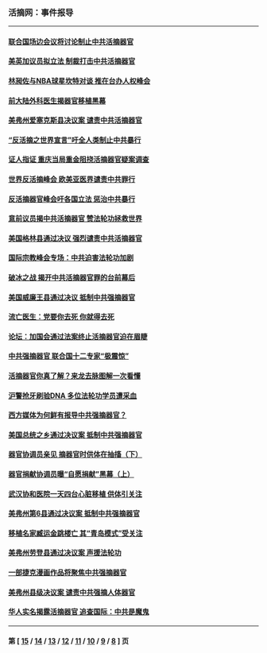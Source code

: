 ### 活摘网：事件报导
---
#### [联合国场边会议将讨论制止中共活摘器官](../../pages/nf5877/n13656361.md?04070430) 
#### [美英加议员拟立法 制裁打击中共活摘器官](../../pages/nf5877/n13430251.md?04070430) 
#### [林昶佐与NBA球星坎特对谈 推在台办人权峰会](../../pages/nf5877/n13414467.md?04070430) 
#### [前大陆外科医生揭器官移植黑幕](../../pages/nf5877/n13401416.md?04070430) 
#### [美弗州爱塞克斯县决议案 谴责中共活摘器官](../../pages/nf5877/n13320919.md?04070430) 
#### [“反活摘之世界宣言”吁全人类制止中共暴行](../../pages/nf5877/n13259730.md?04070430) 
#### [证人指证 重庆当局重金阻挠活摘器官疑案调查](../../pages/nf5877/n13259127.md?04070430) 
#### [世界反活摘峰会 欧美亚医界谴责中共罪行](../../pages/nf5877/n13253550.md?04070430) 
#### [反活摘器官峰会吁各国立法 惩治中共暴行](../../pages/nf5877/n13245052.md?04070430) 
#### [意前议员揭中共活摘器官 赞法轮功拯救世界](../../pages/nf5877/n13203445.md?04070430) 
#### [美国格林县通过决议 强烈谴责中共活摘器官](../../pages/nf5877/n13119367.md?04070430) 
#### [国际宗教峰会专场：中共迫害法轮功加剧](../../pages/nf5877/n13088279.md?04070430) 
#### [破冰之战 揭开中共活摘器官罪的台前幕后](../../pages/nf5877/n13082457.md?04070430) 
#### [美国威廉王县通过决议 抵制中共强摘器官](../../pages/nf5877/n13056521.md?04070430) 
#### [流亡医生：党要你去死 你就得去死](../../pages/nf5877/n13052835.md?04070430) 
#### [论坛：加国会通过法案终止活摘器官迫在眉睫](../../pages/nf5877/n13029839.md?04070430) 
#### [中共强摘器官 联合国十二专家“极震惊”](../../pages/nf5877/n13024313.md?04070430) 
#### [活摘器官你真了解？来龙去脉图解一次看懂](../../pages/nf5877/n13013820.md?04070430) 
#### [沪警抢牙刷验DNA 多位法轮功学员遭采血](../../pages/nf5877/n12969218.md?04070430) 
#### [西方媒体为何鲜有报导中共强摘器官？](../../pages/nf5877/n12932034.md?04070430) 
#### [美国总统之乡通过决议案 抵制中共强摘器官](../../pages/nf5877/n12908242.md?04070430) 
#### [器官协调员亲见 摘器官时供体在抽搐（下）](../../pages/nf5877/n12898622.md?04070430) 
#### [器官捐献协调员曝“自愿捐献”黑幕（上）](../../pages/nf5877/n12878830.md?04070430) 
#### [武汉协和医院一天四台心脏移植 供体引关注](../../pages/nf5877/n12863175.md?04070430) 
#### [美弗州第6县通过决议案 抵制中共强摘器官](../../pages/nf5877/n12805218.md?04070430) 
#### [移植名家臧运金跳楼亡 其“青岛模式”受关注](../../pages/nf5877/n12803746.md?04070430) 
#### [美弗州劳登县通过决议案 声援法轮功](../../pages/nf5877/n12785715.md?04070430) 
#### [一部捷克漫画作品将聚焦中共强摘器官](../../pages/nf5877/n12785954.md?04070430) 
#### [美弗州县级决议案 谴责中共强摘人体器官](../../pages/nf5877/n12721290.md?04070430) 
#### [华人实名揭露活摘器官 追查国际：中共是魔鬼](../../pages/nf5877/n12691724.md?04070430) 

---
#### 第 [ [15](./15.md?04070430) / [14](./14.md?04070430) / [13](./13.md?04070430) / [12](./12.md?04070430) / [11](./11.md?04070430) / [10](./10.md?04070430) / [9](./9.md?04070430) / [8](./8.md?04070430) ] 页
